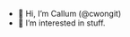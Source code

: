 - 👋 Hi, I’m Callum (@cwongit)
- 👀 I’m interested in stuff.

<!---
cwongit/cwongit is a ✨ special ✨ repository because its `README.md` (this file) appears on your GitHub profile.
You can click the Preview link to take a look at your changes.
--->

